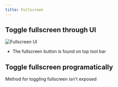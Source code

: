 ```yaml
---
title: Fullscreen
---
```


## Toggle fullscreen through UI


![Fullscreen UI](../../../static/webviewer-fullscreen-button.png)


- The fullscreen button is found on top tool bar

## Toggle fullscreen programatically

Method for toggling fullscreen isn't exposed